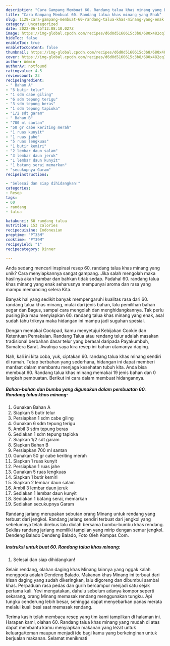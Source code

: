 ```yaml
---
description: "Cara Gampang Membuat 60. Randang talua khas minang yang Enak"
title: "Cara Gampang Membuat 60. Randang talua khas minang yang Enak"
slug: 1129-cara-gampang-membuat-60-randang-talua-khas-minang-yang-enak
category: Uncategorized
date: 2022-06-15T12:08:10.027Z
image: https://img-global.cpcdn.com/recipes/d6d0d5160615c3b8/680x482cq70/60-randang-talua-khas-minang-foto-resep-utama.jpg
hideToc: false
enableToc: true
enableTocContent: false
thumbnail: https://img-global.cpcdn.com/recipes/d6d0d5160615c3b8/680x482cq70/60-randang-talua-khas-minang-foto-resep-utama.jpg
cover: https://img-global.cpcdn.com/recipes/d6d0d5160615c3b8/680x482cq70/60-randang-talua-khas-minang-foto-resep-utama.jpg
author: Admin
authorAv: notfound
ratingvalue: 4.5
reviewcount: 23
recipeingredient:
- " Bahan A"
- "5 butir telur"
- "1 sdm cabe giling"
- "6 sdm tepung terigu"
- "3 sdm tepung beras"
- "1 sdm tepung tapioka"
- "1/2 sdt garam"
- " Bahan B"
- "700 ml santan"
- "50 gr cabe keriting merah"
- "1 ruas kunyit"
- "1 ruas jahe"
- "5 ruas lengkuas"
- "1 butir kemiri"
- "2 lembar daun salam"
- "3 lembar daun jeruk"
- "1 lembar daun kunyit"
- "1 batang serai memarkan"
- "secukupnya Garam"
recipeinstructions:

- "Selesai dan siap dihidangkan!"
categories:
- Resep
tags:
- 60
- randang
- talua

katakunci: 60 randang talua 
nutrition: 153 calories
recipecuisine: Indonesian
preptime: "PT33M"
cooktime: "PT39M"
recipeyield: "1"
recipecategory: Dinner

---
```





Anda sedang mencari inspirasi resep 60. randang talua khas minang yang unik? Cara menyiapkannya sangat gampang. Jika salah mengolah maka hasilnya akan hambar dan bahkan tidak sedap. Padahal 60. randang talua khas minang yang enak seharusnya mempunyai aroma dan rasa yang mampu memancing selera Kita.





Banyak hal yang sedikit banyak mempengaruhi kualitas rasa dari 60. randang talua khas minang, mulai dari jenis bahan, lalu pemilihan bahan segar dan Bagus, sampai cara mengolah dan menghidangkannya. Tak perlu pusing jika mau menyiapkan 60. randang talua khas minang yang enak,      asal sudah tahu triknya maka hidangan ini mampu jadi suguhan spesial.














Dengan memakai Cookpad, kamu menyetujui Kebijakan Cookie dan Ketentuan Pemakaian. Randang Talua atau rendang telur adalah masakan tradisional berbahan dasar telur yang berasal daripada Payakumbuh, Sumatera Barat. Awalnya saya kira resep ini bahan utamanya daging.






Nah, kali ini kita coba, yuk, ciptakan 60. randang talua khas minang sendiri di rumah. Tetap berbahan yang sederhana, hidangan ini dapat memberi manfaat dalam membantu menjaga kesehatan tubuh kita. Anda bisa membuat 60. Randang talua khas minang memakai 19 jenis bahan dan 0 langkah pembuatan. Berikut ini cara dalam membuat hidangannya.

<!--inarticleads1-->

##### Bahan-bahan dan bumbu yang digunakan dalam pembuatan 60. Randang talua khas minang:

1. Gunakan  Bahan A
1. Siapkan 5 butir telur
1. Persiapkan 1 sdm cabe giling
1. Gunakan 6 sdm tepung terigu
1. Ambil 3 sdm tepung beras
1. Sediakan 1 sdm tepung tapioka
1. Siapkan 1/2 sdt garam
1. Siapkan  Bahan B
1. Persiapkan 700 ml santan
1. Gunakan 50 gr cabe keriting merah
1. Siapkan 1 ruas kunyit
1. Persiapkan 1 ruas jahe
1. Gunakan 5 ruas lengkuas
1. Siapkan 1 butir kemiri
1. Siapkan 2 lembar daun salam
1. Ambil 3 lembar daun jeruk
1. Sediakan 1 lembar daun kunyit
1. Sediakan 1 batang serai, memarkan
1. Sediakan secukupnya Garam


Randang jariang merupakan sebutan orang Minang untuk rendang yang terbuat dari jengkol. Randang jariang sendiri terbuat dari jengkol yang sebelumnya telah direbus lalu diolah bersama bumbu-bumbu khas rendang. Sekilas randang jariang memiliki tampilan yang mirip dengan semur jengkol. Dendeng Balado Dendeng Balado, Foto Oleh Kompas Com. 

<!--inarticleads2-->

##### Instruksi untuk buat 60. Randang talua khas minang:


1. Selesai dan siap dihidangkan!

Selain rendang, olahan daging khas Minang lainnya yang nggak kalah menggoda adalah Dendeng Balado. Makanan khas Minang ini terbuat dari irisan daging yang sudah dikeringkan, lalu digoreng dan dibumbui sambal khas. Perpaduan rasa pedas dan gurih bercampur menjadi satu sejak pertama kali. Yevi mengatakan, dahulu sebelum adanya kompor seperti sekarang, orang Minang memasak rendang menggunakan tungku. Api tungku cenderung lebih besar, sehingga dapat menyebarkan panas merata melalui kuali besi saat memasak rendang. 

Terima kasih telah membaca resep yang tim kami tampilkan di halaman ini. Harapan kami, olahan 60. Randang talua khas minang yang mudah di atas dapat membantu kamu menyiapkan makanan yang lezat untuk keluarga/teman maupun menjadi ide bagi kamu yang berkeinginan untuk berjualan makanan. Selamat menikmati
